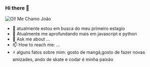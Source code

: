 ### Hi there 👋


![OI! Me Chamo João](https://user-images.githubusercontent.com/61885509/180025751-c5eee603-ef42-4d3e-8b31-0557888f1858.gif)

- 🔭 atualmente estou em busca do meu primeiro estagio
- 🌱 Atualmente me aprofundando mais em javascript e python
- 💬 Ask me about ...
- 📫 How to reach me: ...
- ⚡ alguns fatos sobre mim: gosto de mangá,gosto de fazer novas amizades, ando de skate e codar é minha paixão

